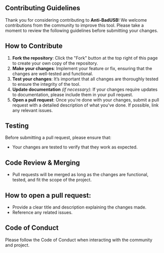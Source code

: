 ## Contributing Guidelines
Thank you for considering contributing to **Anti-BadUSB**! We welcome contributions from the community to improve this tool. Please take a moment to review the following guidelines before submitting your changes.

## How to Contribute
1. **Fork the repository**: Click the "Fork" button at the top right of this page to create your own copy of the repository.
2. **Make your changes**: Implement your feature or fix, ensuring that the changes are well-tested and functional.
3. **Test your changes**: It’s important that all changes are thoroughly tested to ensure the integrity of the tool.
4. **Update documentation** *(if necessary)*: If your changes require updates to documentation, please include them in your pull request.
5. **Open a pull request**: Once you're done with your changes, submit a pull request with a detailed description of what you've done. If possible, link any relevant issues.

## Testing
Before submitting a pull request, please ensure that:
* Your changes are tested to verify that they work as expected.

## Code Review & Merging
* Pull requests will be merged as long as the changes are functional, tested, and fit the scope of the project.

## How to open a pull request:
* Provide a clear title and description explaining the changes made.
* Reference any related issues.

## Code of Conduct
Please follow the Code of Conduct when interacting with the community and project.
